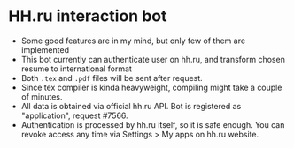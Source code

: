 # HH.ru interaction bot

- Some good features are in my mind, but only few of them are implemented
- This bot currently can authenticate user on hh.ru, and transform chosen resume to international format
- Both `.tex` and `.pdf` files will be sent after request.
- Since tex compiler is kinda heavyweight, compiling might take a couple of minutes.
- All data is obtained via official hh.ru API. Bot is registered as "application", request #7566.
- Authentication is processed by hh.ru itself, so it is safe enough. You can revoke access any time via Settings > My apps on hh.ru website.
